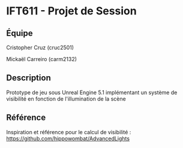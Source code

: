 # IFT611 - Projet de Session

## Équipe

Cristopher Cruz (cruc2501)

Mickaël Carreiro (carm2132)

## Description 

Prototype de jeu sous Unreal Engine 5.1 implémentant un système de visibilité en fonction de l'illumination de la scène

## Référence

Inspiration et référence pour le calcul de visibilité : https://github.com/hippowombat/AdvancedLights
